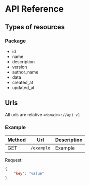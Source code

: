 # API Reference

## Types of resources

### Package

- id
- name
- description
- version
- author_name
- data
- created_at
- updated_at

## Urls

All urls are relative `<domain>://api_v1`

### Example

|Method|Url|Description|
|------|---|-----------|
|GET|`/example`|Example|

Request:
```json
{
    "key": "value"
}
```